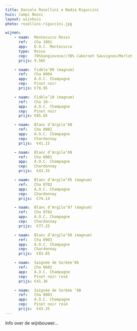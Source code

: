 ```yaml
---
title: Daniele Rosellini e Nadia Riguccini
huis: Campi Nuovi
layout: wijnhuis
photo: rosellini-riguccini.jpg

wijnen:
    - naam:  Montecucco Rosso
      ref:   Cha 1001
      app:   D.O.C. Montecucco
      type:  Rosso
      cep:   70%Sangiovese//30% Cabernet Sauvignon/Merlot
      prijs: 9.56€

    - naam:  Fidèle’09 (magnum)
      ref:   Cha 0904
      app:   A.O.C. Champagne
      cep:   Pinot noir 
      prijs: €78.95

    - naam:  Fidèle’10 (magnum)
      ref:   Cha 10-- 
      app:   A.O.C. Champagne
      cep:   Pinot noir
      prijs: €85.65

    - naam:  Blanc d’Argile’08 
      ref:   Cha 0802 
      app:   A.O.C. Champagne 
      cep:   Chardonnay
      prijs:  €41.15

    - naam:  Blanc d’Argile’09 
      ref:   Cha 0901 
      app:   A.O.C. Champagne 
      cep:   Chardonnay
      prijs:  €43.35

    - naam:  Blanc d’Argile’05 (magnum) 
      ref:   Cha 0702 
      app:   A.O.C. Champagne 
      cep:   Chardonnay
      prijs:  €74.14

    - naam:  Blanc d’Argile’07 (magnum) 
      ref:   Cha 0702 
      app:   A.O.C. Champagne 
      cep:   Chardonnay
      prijs:  €77.25

    - naam:  Blanc d’Argile’09 (magnum) 
      ref:   Cha 0903 
      app:   A.O.C. Champagne 
      cep:   Chardonnay
      prijs:  €83.85

    - naam:  Saignée de Sorbée’06
      ref:   Cha 0602 
      app:   A.O.C. Champagne 
      cep:   Pinot noir rosé 
      prijs: €41.36

    - naam:  Saignée de Sorbée ‘08
      ref:   Cha 0803 
      app:   A.O.C. Champagne
      cep:   Pinot noir rosé 
      prijs:  €43.35
---
```

Info over de wijnbouwer...

